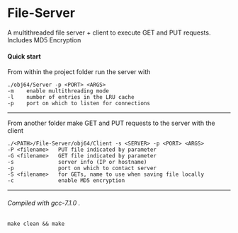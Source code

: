 # File-Server    
A multithreaded file server + client to execute GET and PUT requests. Includes MD5 Encryption  

#### Quick start  
From within the project folder run the server with  
````  
./obj64/Server -p <PORT> <ARGS>  
-m    enable multithreading mode  
-l    number of entries in the LRU cache  
-p    port on which to listen for connections  
````  
---
From another folder make GET and PUT requests to the server with the client  
````  
./<PATH>/File-Server/obj64/Client -s <SERVER> -p <PORT> <ARGS>  
-P <filename>   PUT file indicated by parameter  
-G <filename>   GET file indicated by parameter  
-s              server info (IP or hostname)  
-p              port on which to contact server  
-S <filename>   for GETs, name to use when saving file locally  
-c              enable MD5 encryption   
````  
---
###### Compiled with gcc-7.1.0 . 
`make clean && make`
